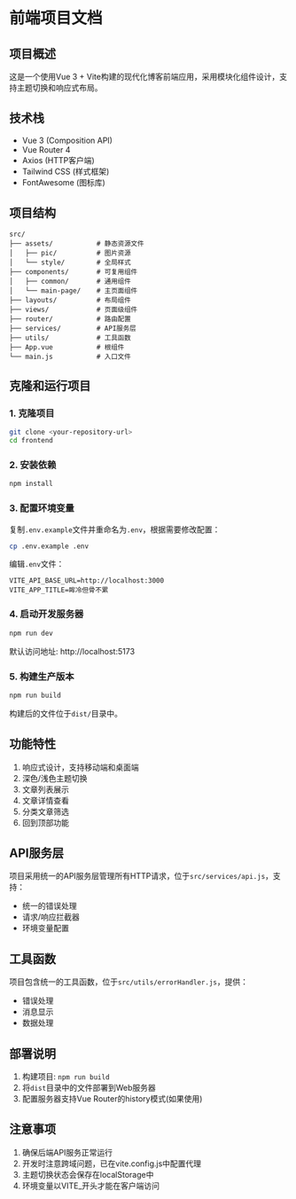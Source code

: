 # 前端项目文档

## 项目概述

这是一个使用Vue 3 + Vite构建的现代化博客前端应用，采用模块化组件设计，支持主题切换和响应式布局。

## 技术栈

- Vue 3 (Composition API)
- Vue Router 4
- Axios (HTTP客户端)
- Tailwind CSS (样式框架)
- FontAwesome (图标库)

## 项目结构

```
src/
├── assets/           # 静态资源文件
│   ├── pic/          # 图片资源
│   └── style/        # 全局样式
├── components/       # 可复用组件
│   ├── common/       # 通用组件
│   └── main-page/    # 主页面组件
├── layouts/          # 布局组件
├── views/            # 页面级组件
├── router/           # 路由配置
├── services/         # API服务层
├── utils/            # 工具函数
├── App.vue           # 根组件
└── main.js           # 入口文件
```

## 克隆和运行项目

### 1. 克隆项目

```bash
git clone <your-repository-url>
cd frontend
```

### 2. 安装依赖

```bash
npm install
```

### 3. 配置环境变量

复制`.env.example`文件并重命名为`.env`，根据需要修改配置：

```bash
cp .env.example .env
```

编辑`.env`文件：
```env
VITE_API_BASE_URL=http://localhost:3000
VITE_APP_TITLE=眸冷但骨不累
```

### 4. 启动开发服务器

```bash
npm run dev
```

默认访问地址: http://localhost:5173

### 5. 构建生产版本

```bash
npm run build
```

构建后的文件位于`dist/`目录中。

## 功能特性

1. 响应式设计，支持移动端和桌面端
2. 深色/浅色主题切换
3. 文章列表展示
4. 文章详情查看
5. 分类文章筛选
6. 回到顶部功能

## API服务层

项目采用统一的API服务层管理所有HTTP请求，位于`src/services/api.js`，支持：
- 统一的错误处理
- 请求/响应拦截器
- 环境变量配置

## 工具函数

项目包含统一的工具函数，位于`src/utils/errorHandler.js`，提供：
- 错误处理
- 消息显示
- 数据处理

## 部署说明

1. 构建项目: `npm run build`
2. 将`dist`目录中的文件部署到Web服务器
3. 配置服务器支持Vue Router的history模式(如果使用)

## 注意事项

1. 确保后端API服务正常运行
2. 开发时注意跨域问题，已在vite.config.js中配置代理
3. 主题切换状态会保存在localStorage中
4. 环境变量以VITE_开头才能在客户端访问